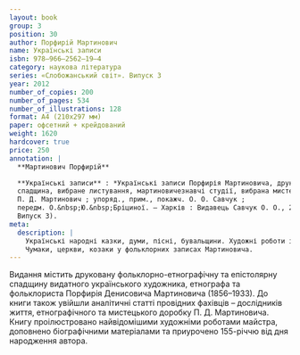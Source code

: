 ```yaml
---
layout: book
group: 3
position: 30
author: Порфирій Мартинович
name: Українські записи
isbn: 978–966–2562–19–4
category: наукова література
series: «Слобожанський світ». Випуск 3
year: 2012
number_of_copies: 200
number_of_pages: 534
number_of_illustrations: 128
format: А4 (210х297 мм)
paper: офсетний + крейдований
weight: 1620
hardcover: true
price: 250
annotation: |
  **Мартинович Порфирій**

  **Українські записи** : *Українські записи Порфирія Мартиновича, друкована фольклорно-етнографічна
  спадщина, вибране листування, мартиновичезнавчі студії, вибрана мистецька спадщина, біографічні матеріали*  /
  П. Д. Мартинович ; упоряд., прим., покажч. О. О. Савчук ;
  передм. О.&nbsp;Ю.&nbsp;Бріциної. — Харків : Видавець Савчук О. О., 2012. — 534 с. ; 128 іл. — (Cерія «Слобожанський світ».
  Випуск 3).
meta:
  description: |
    Українські народні казки, думи, пісні, бувальщини. Художні роботи і біографія П. Д. Мартиновича.
    Чумаки, церкви, козаки у фольклорних записах Мартиновича.
---
```


Видання містить друковану фольклорно-етнографічну та епістолярну спадщину видатного українського художника,
етнографа та фольклориста Порфирія Денисовича Мартиновича (1856–1933). До книги також увійшли аналітичні
статті провідних фахівців – дослідників життя, етнографічного та мистецького доробку П.&nbsp;Д.&nbsp;Мартиновича.
Книгу проілюстровано найвідомішими художніми роботами майстра, доповнено біографічними матеріалами та
приурочено 155-річчю від дня народження автора.
